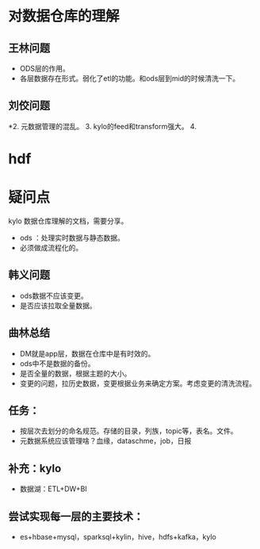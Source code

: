 # 对数据仓库的理解
## 王林问题
* ODS层的作用。
* 各层数据存在形式。弱化了etl的功能。和ods层到mid的时候清洗一下。


## 刘佼问题
*2. 元数据管理的混乱。
3. kylo的feed和transform强大。
4. 

# hdf 

# 疑问点
kylo 数据仓库理解的文档，需要分享。
* ods ：处理实时数据与静态数据。
* 必须做成流程化的。

## 韩义问题
* ods数据不应该变更。
* 是否应该拉取全量数据。

## 曲林总结
* DM就是app层，数据在仓库中是有时效的。
* ods中不是数据的备份。
* 是否全量的数据，根据主题的大小。
* 变更的问题，拉历史数据，变更根据业务来确定方案。考虑变更的清洗流程。

## 任务：
* 按层次去划分的命名规范。存储的目录，列族，topic等，表名。文件。
* 元数据系统应该管理啥？血缘，dataschme，job，日报

## 补充：kylo
* 数据湖：ETL+DW+BI

## 尝试实现每一层的主要技术：
* es+hbase+mysql，sparksql+kylin，hive，hdfs+kafka，kylo
